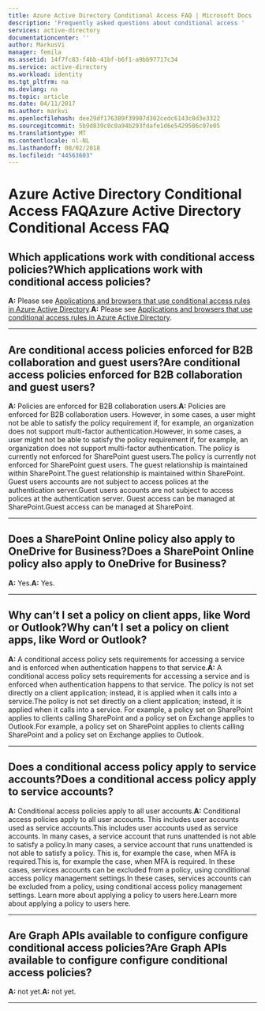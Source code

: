 ```yaml
---
title: Azure Active Directory Conditional Access FAQ | Microsoft Docs
description: 'Frequently asked questions about conditional access '
services: active-directory
documentationcenter: ''
author: MarkusVi
manager: femila
ms.assetid: 14f7fc83-f4bb-41bf-b6f1-a9bb97717c34
ms.service: active-directory
ms.workload: identity
ms.tgt_pltfrm: na
ms.devlang: na
ms.topic: article
ms.date: 04/11/2017
ms.author: markvi
ms.openlocfilehash: dee29df176389f39907d302cedc6143c0d3e3322
ms.sourcegitcommit: 5b9d839c0c0a94b293fdafe1d6e5429506c07e05
ms.translationtype: MT
ms.contentlocale: nl-NL
ms.lasthandoff: 08/02/2018
ms.locfileid: "44563603"
---
```

# <a name="azure-active-directory-conditional-access-faq"></a><span data-ttu-id="694fc-103">Azure Active Directory Conditional Access FAQ</span><span class="sxs-lookup"><span data-stu-id="694fc-103">Azure Active Directory Conditional Access FAQ</span></span>

## <a name="which-applications-work-with-conditional-access-policies"></a><span data-ttu-id="694fc-104">Which applications work with conditional access policies?</span><span class="sxs-lookup"><span data-stu-id="694fc-104">Which applications work with conditional access policies?</span></span>

<span data-ttu-id="694fc-105">**A:** Please see [Applications and browsers that use conditional access rules in Azure Active Directory](active-directory-conditional-access-supported-apps.md).</span><span class="sxs-lookup"><span data-stu-id="694fc-105">**A:** Please see [Applications and browsers that use conditional access rules in Azure Active Directory](active-directory-conditional-access-supported-apps.md).</span></span>

---

## <a name="are-conditional-access-policies-enforced-for-b2b-collaboration-and-guest-users"></a><span data-ttu-id="694fc-106">Are conditional access policies enforced for B2B collaboration and guest users?</span><span class="sxs-lookup"><span data-stu-id="694fc-106">Are conditional access policies enforced for B2B collaboration and guest users?</span></span>
<span data-ttu-id="694fc-107">**A:** Policies are enforced for B2B collaboration users.</span><span class="sxs-lookup"><span data-stu-id="694fc-107">**A:** Policies are enforced for B2B collaboration users.</span></span> <span data-ttu-id="694fc-108">However, in some cases, a user might not be able to satisfy the policy requirement if, for example, an organization does not support multi-factor authentication.</span><span class="sxs-lookup"><span data-stu-id="694fc-108">However, in some cases, a user might not be able to satisfy the policy requirement if, for example, an organization does not support multi-factor authentication.</span></span> <span data-ttu-id="694fc-109">The policy is currently not enforced for SharePoint guest users.</span><span class="sxs-lookup"><span data-stu-id="694fc-109">The policy is currently not enforced for SharePoint guest users.</span></span> <span data-ttu-id="694fc-110">The guest relationship is maintained within SharePoint.</span><span class="sxs-lookup"><span data-stu-id="694fc-110">The guest relationship is maintained within SharePoint.</span></span> <span data-ttu-id="694fc-111">Guest users accounts are not subject to access polices at the authentication server.</span><span class="sxs-lookup"><span data-stu-id="694fc-111">Guest users accounts are not subject to access polices at the authentication server.</span></span> <span data-ttu-id="694fc-112">Guest access can be managed at SharePoint.</span><span class="sxs-lookup"><span data-stu-id="694fc-112">Guest access can be managed at SharePoint.</span></span>

---

## <a name="does-a-sharepoint-online-policy-also-apply-to-onedrive-for-business"></a><span data-ttu-id="694fc-113">Does a SharePoint Online policy also apply to OneDrive for Business?</span><span class="sxs-lookup"><span data-stu-id="694fc-113">Does a SharePoint Online policy also apply to OneDrive for Business?</span></span>
<span data-ttu-id="694fc-114">**A:** Yes.</span><span class="sxs-lookup"><span data-stu-id="694fc-114">**A:** Yes.</span></span>

---

## <a name="why-cant-i-set-a-policy-on-client-apps-like-word-or-outlook"></a><span data-ttu-id="694fc-115">Why can’t I set a policy on client apps, like Word or Outlook?</span><span class="sxs-lookup"><span data-stu-id="694fc-115">Why can’t I set a policy on client apps, like Word or Outlook?</span></span>
<span data-ttu-id="694fc-116">**A:** A conditional access policy sets requirements for accessing a service and is enforced when authentication happens to that service.</span><span class="sxs-lookup"><span data-stu-id="694fc-116">**A:** A conditional access policy sets requirements for accessing a service and is enforced when authentication happens to that service.</span></span> <span data-ttu-id="694fc-117">The policy is not set directly on a client application; instead, it is applied when it calls into a service.</span><span class="sxs-lookup"><span data-stu-id="694fc-117">The policy is not set directly on a client application; instead, it is applied when it calls into a service.</span></span> <span data-ttu-id="694fc-118">For example, a policy set on SharePoint applies to clients calling SharePoint and a policy set on Exchange applies to Outlook.</span><span class="sxs-lookup"><span data-stu-id="694fc-118">For example, a policy set on SharePoint applies to clients calling SharePoint and a policy set on Exchange applies to Outlook.</span></span>

--- 

## <a name="does-a-conditional-access-policy-apply-to-service-accounts"></a><span data-ttu-id="694fc-119">Does a conditional access policy apply to service accounts?</span><span class="sxs-lookup"><span data-stu-id="694fc-119">Does a conditional access policy apply to service accounts?</span></span>
<span data-ttu-id="694fc-120">**A:** Conditional access policies apply to all user accounts.</span><span class="sxs-lookup"><span data-stu-id="694fc-120">**A:** Conditional access policies apply to all user accounts.</span></span> <span data-ttu-id="694fc-121">This includes user accounts used as service accounts.</span><span class="sxs-lookup"><span data-stu-id="694fc-121">This includes user accounts used as service accounts.</span></span> <span data-ttu-id="694fc-122">In many cases, a service account that runs unattended is not able to satisfy a policy.</span><span class="sxs-lookup"><span data-stu-id="694fc-122">In many cases, a service account that runs unattended is not able to satisfy a policy.</span></span> <span data-ttu-id="694fc-123">This is, for example the case, when MFA is required.</span><span class="sxs-lookup"><span data-stu-id="694fc-123">This is, for example the case, when MFA is required.</span></span> <span data-ttu-id="694fc-124">In these cases, services accounts can be excluded from a policy, using conditional access policy management settings.</span><span class="sxs-lookup"><span data-stu-id="694fc-124">In these cases, services accounts can be excluded from a policy, using conditional access policy management settings.</span></span> <span data-ttu-id="694fc-125">Learn more about applying a policy to users here.</span><span class="sxs-lookup"><span data-stu-id="694fc-125">Learn more about applying a policy to users here.</span></span>

---

## <a name="are-graph-apis-available-to-configure-configure-conditional-access-policies"></a><span data-ttu-id="694fc-126">Are Graph APIs available to configure configure conditional access policies?</span><span class="sxs-lookup"><span data-stu-id="694fc-126">Are Graph APIs available to configure configure conditional access policies?</span></span>
<span data-ttu-id="694fc-127">**A:** not yet.</span><span class="sxs-lookup"><span data-stu-id="694fc-127">**A:** not yet.</span></span> 

---